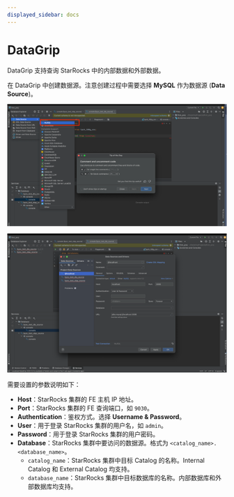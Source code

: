 ```yaml
---
displayed_sidebar: docs
---
```


# DataGrip

DataGrip 支持查询 StarRocks 中的内部数据和外部数据。

在 DataGrip 中创建数据源。注意创建过程中需要选择 **MySQL** 作为数据源 (**Data** **Source**)。

![DataGrip - 1](../../_assets/BI_datagrip_1.png)

![DataGrip - 2](../../_assets/BI_datagrip_2.png)

需要设置的参数说明如下：

- **Host**：StarRocks 集群的 FE 主机 IP 地址。
- **Port**：StarRocks 集群的 FE 查询端口，如 `9030`。
- **Authentication**：鉴权方式。选择 **Username & Password**。
- **User**：用于登录 StarRocks 集群的用户名，如 `admin`。
- **Password**：用于登录 StarRocks 集群的用户密码。
- **Database**：StarRocks 集群中要访问的数据源。格式为 `<catalog_name>.<database_name>`。
  - `catalog_name`：StarRocks 集群中目标 Catalog 的名称。Internal Catalog 和 External Catalog 均支持。
  - `database_name`：StarRocks 集群中目标数据库的名称。内部数据库和外部数据库均支持。
